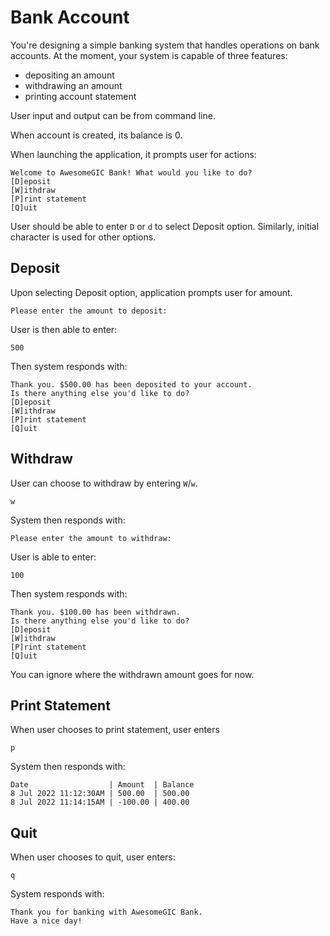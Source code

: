 # Bank Account

You're designing a simple banking system that handles operations on bank accounts. At the moment, your system is capable of three features:
- depositing an amount
- withdrawing an amount
- printing account statement

User input and output can be from command line.

When account is created, its balance is 0.

When launching the application, it prompts user for actions:
```
Welcome to AwesomeGIC Bank! What would you like to do?
[D]eposit
[W]ithdraw
[P]rint statement
[Q]uit
```

User should be able to enter `D` or `d` to select Deposit option. Similarly, initial character is used for other options.

## Deposit
Upon selecting Deposit option, application prompts user for amount.
```
Please enter the amount to deposit:
```

User is then able to enter:
```
500
```

Then system responds with:
```
Thank you. $500.00 has been deposited to your account.
Is there anything else you'd like to do?
[D]eposit
[W]ithdraw
[P]rint statement
[Q]uit
```

## Withdraw
User can choose to withdraw by entering `W`/`w`.
```
w
```

System then responds with:
```
Please enter the amount to withdraw:
```

User is able to enter:
```
100
```

Then system responds with:
```
Thank you. $100.00 has been withdrawn.
Is there anything else you'd like to do?
[D]eposit
[W]ithdraw
[P]rint statement
[Q]uit
```
You can ignore where the withdrawn amount goes for now.

## Print Statement
When user chooses to print statement, user enters
```
p
```

System then responds with:
```
Date                  | Amount  | Balance
8 Jul 2022 11:12:30AM | 500.00  | 500.00
8 Jul 2022 11:14:15AM | -100.00 | 400.00
```

## Quit
When user chooses to quit, user enters:
```
q
```

System responds with:
```
Thank you for banking with AwesomeGIC Bank.
Have a nice day!
```
